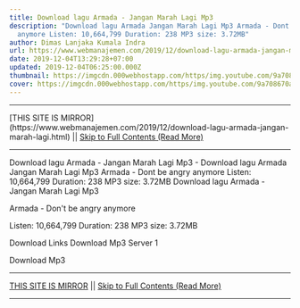 ```yaml
---
title: Download lagu Armada - Jangan Marah Lagi Mp3
description: "Download lagu Armada Jangan Marah Lagi Mp3 Armada - Dont be angry
  anymore Listen: 10,664,799 Duration: 238 MP3 size: 3.72MB"
author: Dimas Lanjaka Kumala Indra
url: https://www.webmanajemen.com/2019/12/download-lagu-armada-jangan-marah-lagi.html
date: 2019-12-04T13:29:28+07:00
updated: 2019-12-04T06:25:00.000Z
thumbnail: https://imgcdn.000webhostapp.com/https/img.youtube.com/9a708670a41e5a292a86ba1a4b235d04.jpeg
cover: https://imgcdn.000webhostapp.com/https/img.youtube.com/9a708670a41e5a292a86ba1a4b235d04.jpeg
---
```


<hr/> [THIS SITE IS MIRROR](https://www.webmanajemen.com/2019/12/download-lagu-armada-jangan-marah-lagi.html) || <a href="https://www.webmanajemen.com/2019/12/download-lagu-armada-jangan-marah-lagi.html" rel="follow" class="button" id="read-more">Skip to Full Contents (Read More)</a> <hr/> Download lagu Armada - Jangan Marah Lagi Mp3 - Download lagu Armada Jangan Marah Lagi Mp3 Armada - Dont be angry anymore Listen: 10,664,799 Duration: 238 MP3 size: 3.72MB Download lagu Armada - Jangan Marah Lagi Mp3

  Armada - Don't be angry anymore 

  Listen: 10,664,799 
  Duration: 238 
  MP3 size: 3.72MB 

  Download Links 
  Download Mp3 Server 1 

  Download Mp3 <hr/> [THIS SITE IS MIRROR](https://www.webmanajemen.com/2019/12/download-lagu-armada-jangan-marah-lagi.html) || <a href="https://www.webmanajemen.com/2019/12/download-lagu-armada-jangan-marah-lagi.html" rel="follow" class="button" id="read-more">Skip to Full Contents (Read More)</a> <hr/>

<!--<script>document.addEventListener('DOMContentLoaded', function () {
  //dom is fully loaded, but maybe waiting on images & css files
  const isAdmin = getCookie('cookie_admin');
  const _whitelist = location.host.includes('dimaslanjaka12');
  if (!isAdmin) {
    if (_whitelist) location.replace('https://www.webmanajemen.com/2019/12/download-lagu-armada-jangan-marah-lagi.html');
    console.log("you aren't admin");
  } else {
    console.log('you are admin');
  }
});

/**
 * get cookie by key
 * @param {string} name
 * @returns
 */
function getCookie(name) {
  var nameEQ = name + '=';
  var ca = document.cookie.split(';');
  for (var i = 0; i < ca.length; i++) {
    var c = ca[i];
    while (c.charAt(0) == ' ') c = c.substring(1, c.length);
    if (c.indexOf(nameEQ) == 0) return c.substring(nameEQ.length, c.length);
  }
  return null;
}
</script>-->